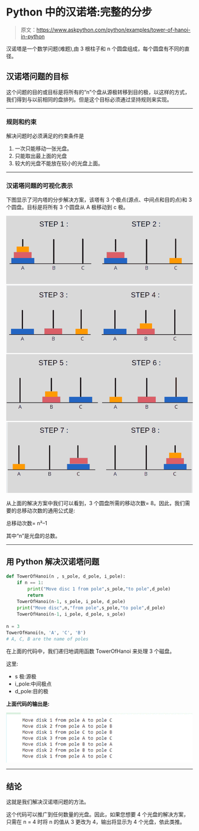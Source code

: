 # Python 中的汉诺塔:完整的分步

> 原文：<https://www.askpython.com/python/examples/tower-of-hanoi-in-python>

汉诺塔是一个数学问题(难题),由 3 根柱子和 n 个圆盘组成，每个圆盘有不同的直径。

## 汉诺塔问题的目标

这个问题的目的或目标是将所有的“n”个盘从源极转移到目的极，以这样的方式，我们得到与以前相同的盘排列。但是这个目标必须通过坚持规则来实现。

* * *

### **规则和约束**

解决问题时必须满足的约束条件是

1.  一次只能移动一张光盘。
2.  只能取出最上面的光盘
3.  较大的光盘不能放在较小的光盘上面。

* * *

### **汉诺塔问题的可视化表示**

下图显示了河内塔的分步解决方案，该塔有 3 个极点(源点、中间点和目的点)和 3 个圆盘。目标是将所有 3 个圆盘从 A 极移动到 c 极。

![STEP 1](img/d08929ddde577c88c843075f6bca1df4.png)![STEP 3 4](img/3d4137996b9789b52ad8fc10ae1b53c5.png)![STEP 5 6](img/0b97132c63942c6a4e45a102101330e5.png)![STEP 7 8](img/5be7fda134575b8c5c89f32333eb4030.png)

从上面的解决方案中我们可以看到，3 个圆盘所需的移动次数= 8。因此，我们需要的总移动次数的通用公式是:

总移动次数= n²–1

其中“n”是光盘的总数。

* * *

## 用 Python 解决汉诺塔问题

```py
def TowerOfHanoi(n , s_pole, d_pole, i_pole):           
    if n == 1:
        print("Move disc 1 from pole",s_pole,"to pole",d_pole)
        return
    TowerOfHanoi(n-1, s_pole, i_pole, d_pole)
    print("Move disc",n,"from pole",s_pole,"to pole",d_pole)
    TowerOfHanoi(n-1, i_pole, d_pole, s_pole)

n = 3
TowerOfHanoi(n, 'A', 'C', 'B')
# A, C, B are the name of poles

```

在上面的代码中，我们递归地调用函数 TowerOfHanoi 来处理 3 个磁盘。

这里:

*   s 极:源极
*   i_pole:中间极点
*   d_pole:目的极

**上面代码的输出是:**

![Output 1](img/496559dc2571eda95c16212bdf911f7e.png)

* * *

## 结论

这就是我们解决汉诺塔问题的方法。

这个代码可以推广到任何数量的光盘。因此，如果您想要 4 个光盘的解决方案，只需在 n = 4 时将 n 的值从 3 更改为 4，输出将显示为 4 个光盘，依此类推。